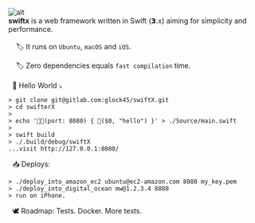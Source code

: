 ![alt](https://dl.dropboxusercontent.com/u/858551/logo_swift_x.png)
<br>
**swiftx** is a web framework written in Swift (𝟯.x) aiming for simplicity and performance.
<br><br>
&nbsp;&nbsp;&nbsp;&nbsp;🏷 It runs on `Ubuntu`, `macOS` and `iOS`.

&nbsp;&nbsp;&nbsp;&nbsp;🏷 Zero dependencies equals `fast compilation` time.
<br><br>
&nbsp;&nbsp;🐒 Hello World `⤵︎`

```shell
> git clone git@gitlab.com:glock45/swiftX.git
> cd swifterX
>
> echo '🚀🦄(port: 8080) { 👞($0, "hello") }' > ./Source/main.swift
>
> swift build
> ./.build/debug/swiftX
...visit http://127.0.0.1:8080/
```
&nbsp;&nbsp;📥 Deploys:
```
> ./deploy_into_amazon_ec2 ubuntu@ec2-amazon.com 8080 my_key.pem
> ./deploy_into_digital_ocean mw@1.2.3.4 8080
> run on iPhone.
```
&nbsp;&nbsp;🕊 Roadmap: Tests. Docker. More tests.
